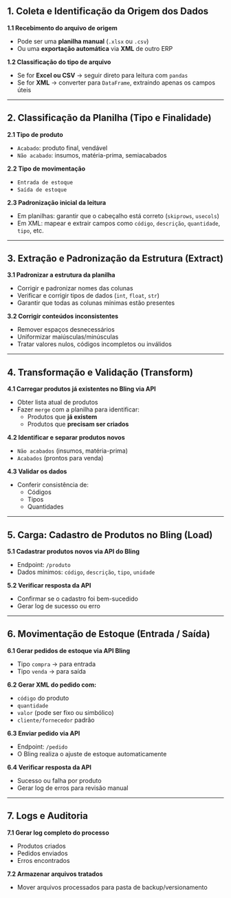 ## 1. Coleta e Identificação da Origem dos Dados

**1.1 Recebimento do arquivo de origem**<br>
- Pode ser uma **planilha manual** (`.xlsx` ou `.csv`)<br>
- Ou uma **exportação automática** via **XML** de outro ERP<br>

**1.2 Classificação do tipo de arquivo**<br>
- Se for **Excel ou CSV** → seguir direto para leitura com `pandas`<br>
- Se for **XML** → converter para `DataFrame`, extraindo apenas os campos úteis<br>

---

## 2. Classificação da Planilha (Tipo e Finalidade)

**2.1 Tipo de produto**<br>
- `Acabado`: produto final, vendável<br>
- `Não acabado`: insumos, matéria-prima, semiacabados<br>

**2.2 Tipo de movimentação**<br>
- `Entrada de estoque`<br>
- `Saída de estoque`<br>

**2.3 Padronização inicial da leitura**<br>
- Em planilhas: garantir que o cabeçalho está correto (`skiprows`, `usecols`)<br>
- Em XML: mapear e extrair campos como `código`, `descrição`, `quantidade`, `tipo`, etc.<br>

---

## 3. Extração e Padronização da Estrutura (Extract)

**3.1 Padronizar a estrutura da planilha**<br>
- Corrigir e padronizar nomes das colunas<br>
- Verificar e corrigir tipos de dados (`int`, `float`, `str`)<br>
- Garantir que todas as colunas mínimas estão presentes<br>

**3.2 Corrigir conteúdos inconsistentes**<br>
- Remover espaços desnecessários<br>
- Uniformizar maiúsculas/minúsculas<br>
- Tratar valores nulos, códigos incompletos ou inválidos<br>

---

## 4. Transformação e Validação (Transform)

**4.1 Carregar produtos já existentes no Bling via API**<br>
- Obter lista atual de produtos<br>
- Fazer `merge` com a planilha para identificar:<br>
  - Produtos que **já existem**<br>
  - Produtos que **precisam ser criados**<br>

**4.2 Identificar e separar produtos novos**<br>
- `Não acabados` (insumos, matéria-prima)<br>
- `Acabados` (prontos para venda)<br>

**4.3 Validar os dados**<br>
- Conferir consistência de:<br>
  - Códigos<br>
  - Tipos<br>
  - Quantidades<br>

---

## 5. Carga: Cadastro de Produtos no Bling (Load)

**5.1 Cadastrar produtos novos via API do Bling**<br>
- Endpoint: `/produto`<br>
- Dados mínimos: `código`, `descrição`, `tipo`, `unidade`<br>

**5.2 Verificar resposta da API**<br>
- Confirmar se o cadastro foi bem-sucedido<br>
- Gerar log de sucesso ou erro<br>

---

## 6. Movimentação de Estoque (Entrada / Saída)

**6.1 Gerar pedidos de estoque via API Bling**<br>
- Tipo `compra` → para entrada<br>
- Tipo `venda` → para saída<br>

**6.2 Gerar XML do pedido com:**<br>
- `código` do produto<br>
- `quantidade`<br>
- `valor` (pode ser fixo ou simbólico)<br>
- `cliente/fornecedor` padrão<br>

**6.3 Enviar pedido via API**<br>
- Endpoint: `/pedido`<br>
- O Bling realiza o ajuste de estoque automaticamente<br>

**6.4 Verificar resposta da API**<br>
- Sucesso ou falha por produto<br>
- Gerar log de erros para revisão manual<br>

---

## 7. Logs e Auditoria

**7.1 Gerar log completo do processo**<br>
- Produtos criados<br>
- Pedidos enviados<br>
- Erros encontrados<br>

**7.2 Armazenar arquivos tratados**<br>
- Mover arquivos processados para pasta de backup/versionamento<br>